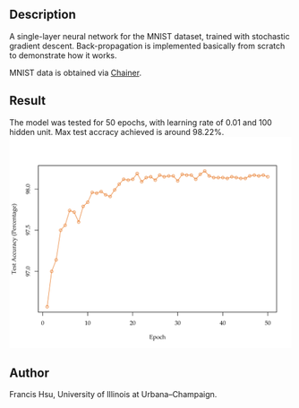 ## Description
A single-layer neural network for the MNIST dataset, trained with stochastic gradient descent. Back-propagation is implemented basically from scratch to demonstrate how it works.

MNIST data is obtained via [Chainer](http://chainer.org/).

## Result
The model was tested for 50 epochs, with learning rate of 0.01 and 100 hidden unit. Max test accracy achieved is around 98.22%.
![](./MNIST.png)

## Author
Francis Hsu, University of Illinois at Urbana–Champaign.
